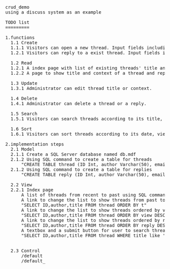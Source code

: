 <pre>
crud_demo
using a discuss system as an example

TODO list
=========

1.functions
  1.1 Create
  1.1.1 Visitors can open a new thread. Input fields including name, email(optional), title, context. 
  1.2.1 Visitors can reply to a exist thread. Input fields including name, email(optional), reply.
  
  1.2 Read
  1.2.1 A index page with list of existing threads' title and their authors with a link to show full thread.
  1.2.2 A page to show title and context of a thread and replies.
  
  1.3 Update
  1.3.1 Administrator can edit thread title or context.
  
  1.4 Delete
  1.4.1 Administrator can delete a thread or a reply.
  
  1.5 Search
  1.5.1 Visitors can search threads according to its title, author or context.
  
  1.6 Sort
  1.6.1 Visitors can sort threads according to its date, view count or reply count.

2.implementation steps
  2.1 Model
  2.1.1 Create a SQL Server database named db.mdf
  2.1.2 Using SQL command to create a table for threads
      "CREATE TABLE thread (ID Int, author Varchar(50), email Varchar(50), title Varchar(50), context Varchar(MAX), t        Datetime, view Int, reply Int);"
  2.1.2 Using SQL command to create a table for replies
      "CREATE TABLE reply (ID Int, author Varchar(50), email Varchar(50), context Varchar(MAX), t Datetime, threadID         Int);"
  
  2.2 View
  2.2.1 Index page
      A list of threads from recent to past using SQL command "SELECT ID,author,title FROM thread ORDER BY t DESC"
      A link to change the list to show threads from past to recent using SQL command 
      "SELECT ID,author,title FROM thread ORDER BY t"
      A link to change the list to show threads ordered by view count using SQL command 
      "SELECT ID,author,title FROM thread ORDER BY view DESC"
      A link to change the list to show threads ordered by reply count using SQL command 
      "SELECT ID,author,title FROM thread ORDER BY reply DESC"
      A textbox and a submit button for user to search thread title, author or context using SQL command
      "SELECT ID,author,title FROM thread WHERE title like '%INPUT%' or author like '%INPUT%' or context like '%INPUT%' ORDER BY t DESC"
      
  
  2.3 Control
      /default 
      /default_
  
</pre>
